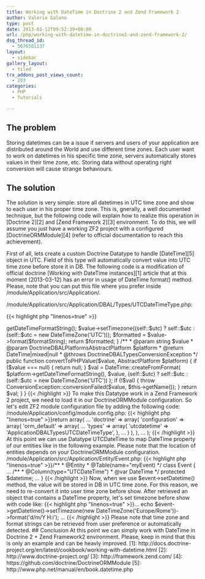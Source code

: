 ```yaml
---
title: Working with DateTime in Doctrine 2 and Zend Framework 2
author: Valerio Galano
type: post
date: 2013-03-12T09:52:39+00:00
url: /php/working-with-datetime-in-doctrine2-and-zend-framework-2/
dsq_thread_id:
  - 5676561137
layout:
  - sidebar
gallery_layout:
  - tiled
trx_addons_post_views_count:
  - 283
categories:
  - PHP
  - Tutorials

---
```

## The problem

Storing datetimes can be a issue if servers and users of your application are distributed around the World and use different time zones. Each user want to work on datetimes in his specific time zone, servers automatically stores values in their time zone, etc. Storing data without operating right conversion will cause strange behaviours.

## The solution

The solution is very simple: store all datetimes in UTC time zone and show to each user in his proper time zone. This is, gnerally, a well documented technique, but the following code will explain how to realize this operation in [Doctrine 2][2] and [Zend Framework 2][3] environment. To do this, we will assume you just have a working ZF2 project with a configured [DoctrineORMModule][4] (refer to official documentation to reach this achievement).



First of all, lets create a custom Doctrine Datatype to handle [DateTime][5] object in UTC. Field of this type will automatically convert value into UTC time zone before store it in DB. The following code is a modification of official doctrine [Working with DateTime instances][1] article that at this moment (2013-03-12) has an error in usage of DateTime format() method. Please, note that you can put this file where you prefer inside /module/Application/src/Application/.

/module/Application/src/Application/DBAL/Types/UTCDateTimeType.php:

{{< highlight php "linenos=true" >}}
<?php
namespace ApplicationDBALTypes;

use DoctrineDBALPlatformsAbstractPlatform;
use DoctrineDBALTypesConversionException;

class UTCDateTimeType extends DoctrineDBALTypesDateTimeType
{

     static private $utc = null;

     /**
      * @param DateTime $value
      * @param DoctrineDBALPlatformsAbstractPlatform $platform
      * @return string
      */
     public function convertToDatabaseValue($value, AbstractPlatform $platform)
     {
        if ($value === null) {
            return null;
        }
        $formatString = $platform->getDateTimeFormatString();

        $value->setTimezone((self::$utc) ? self::$utc : (self::$utc = new DateTimeZone('UTC')));

        $formatted = $value->format($formatString);

        return $formatted;
    }

    /**
     * @param string $value
     * @param DoctrineDBALPlatformsAbstractPlatform $platform
     * @return DateTime|mixed|null
     * @throws DoctrineDBALTypesConversionException
     */
    public function convertToPHPValue($value, AbstractPlatform $platform)
    {
        if ($value === null) {
            return null;
        }

        $val = DateTime::createFromFormat(
            $platform->getDateTimeFormatString(),
            $value,
            (self::$utc) ? self::$utc : (self::$utc = new DateTimeZone('UTC'))
        );
        if (!$val) {
            throw ConversionException::conversionFailed($value, $this->getName());
        }
        return $val;
    }
}
{{< /highlight >}}

To make this Datatype work in a Zend Framework 2 project, we need to load it in our DoctrineORMModule configuration. So let's edit ZF2 module configuration file by adding the following code:

/module/Application/config/module.config.php:

{{< highlight php "linenos=true" >}}return array(
    ...
    'doctrine' => array(
        'configuration' => array(
            'orm_default' => array(
                ...
                'types' => array(
                    'utcdatetime' => 'ApplicationDBALTypesUTCDateTimeType',
                ),
                ...
            )
        ),
    ),
    ...
);
{{< /highlight >}}

At this point we can use Datatype UTCDateTime to map DateTime property of our entities like in the following example. Please note that the location of entities depends on your DoctrineORMModule configuration.

/module/Application/src/Application/Entity/Event.php:

{{< highlight php "linenos=true" >}}/**
 * @Entity
 * @Table(name="myEvent)
 */
class Event
{
    ...

    /**
     * @Column(type="UTCDateTime")
     * @var DateTime
     */
     protected $datetime;

    ...
}
{{< /highlight >}}

Now, when we use $event->setDatetime() method, the value will be stored in DB in UTC time zone. For this reason, we need to re-convert it into user time zone before show.

After retrieved an object that contains a DateTime property, let's set timezone before show with code like:

{{< highlight php "linenos=true" >}}...
echo $event->getDatetime()->setTimezone(new DateTimeZone('Europe/Rome'))->format('d/m/Y H:i');
...
{{< /highlight >}}

Please note that time zone and format strings can be retrieved from user preference or automatically detected.

## Conclusion

At this point we can simply work with DateTime in Doctrine 2 + Zend Framework2 environment.

Please, keep in mind that this is only an example and can be heavly improved.

 [1]: http://docs.doctrine-project.org/en/latest/cookbook/working-with-datetime.html
 [2]: http://www.doctrine-project.org/
 [3]: http://framework.zend.com/
 [4]: https://github.com/doctrine/DoctrineORMModule
 [5]: http://www.php.net/manual/en/book.datetime.php